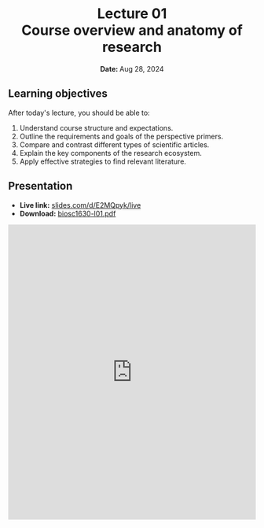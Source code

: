 <h1 align="center">
<b>Lecture 01</b><br>
Course overview and anatomy of research
</h1>
<p align="center"><b>Date: </b>Aug 28, 2024</p>

## Learning objectives

After today's lecture, you should be able to:

1.  Understand course structure and expectations.
2.  Outline the requirements and goals of the perspective primers.
3.  Compare and contrast different types of scientific articles.
4.  Explain the key components of the research ecosystem.
5.  Apply effective strategies to find relevant literature.

## Presentation

-   **Live link:** [slides.com/d/E2MQpyk/live](https://slides.com/d/E2MQpyk/live)
-   **Download:** [biosc1630-l01.pdf](/lectures/01/biosc1630-l01.pdf)

<iframe src="https://slides.com/aalexmmaldonado/biosc1630-l01/embed?byline=hidden&share=hidden" width="100%" height="600" title="BIOSC 1630: Lecture 01" scrolling="no" frameborder="0" webkitallowfullscreen mozallowfullscreen allowfullscreen></iframe>

<!--
Notes:

-   Need to add explicit slides for the "danger unfinished" as well as give some example in-class activities.
-   Need to mention at some point the presentations.
-   Need to mention my position on ChatGPT.
-   I probably can cut down on the research ecosystem.
-   I think they needed more time to finish this.
-   Activity took a little too long, need to reduce.
-   Students often have class right after, so be sure to always.
 -->
